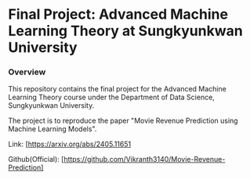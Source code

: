 # Final Project: Advanced Machine Learning Theory at Sungkyunkwan University   
   
### Overview   
This repository contains the final project for the Advanced Machine Learning Theory course under the Department of Data Science, Sungkyunkwan University.

The project is to reproduce the paper "Movie Revenue Prediction using Machine Learning Models".

Link: [https://arxiv.org/abs/2405.11651

Github(Official): [https://github.com/Vikranth3140/Movie-Revenue-Prediction]

